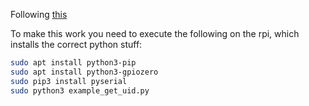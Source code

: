 Following [this](https://www.waveshare.com/wiki/PN532_NFC_HAT)

To make this work you need to execute the following on the rpi, which installs the correct python stuff:
```bash
sudo apt install python3-pip
sudo apt install python3-gpiozero
sudo pip3 install pyserial
sudo python3 example_get_uid.py
```
